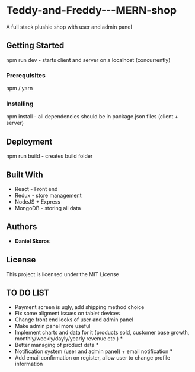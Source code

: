 # Teddy-and-Freddy---MERN-shop
A full stack plushie shop with user and admin panel
## Getting Started

npm run dev - starts client and server on a localhost (concurrently)

### Prerequisites

npm / yarn

### Installing

npm install - all dependencies should be in package.json files (client + server)

## Deployment

npm run build - creates build folder

## Built With

* React - Front end
* Redux - store management
* NodeJS + Express
* MongoDB - storing all data


## Authors

* **Daniel Skoros** 

## License

This project is licensed under the MIT License 

## TO DO LIST

* Payment screen is ugly, add shipping method choice
* Fix some aligment issues on tablet devices
* Change front end looks of user and admin panel
* Make admin panel more useful
* Implement charts and data for it (products sold, customer base growth, monthly/weekly/dayly/yearly revenue etc.) *
* Better managing of product data *
* Notification system (user and admin panel) + email notification *
* Add email confirmation on register, allow user to change profile information
